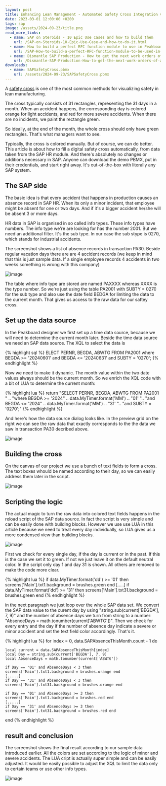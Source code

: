 ```yaml
---
layout: post
title: Enhancing Lean Management - Automated Safety Cross Integration via SAP and Peakboard
date: 2023-03-01 12:00:00 +0200
tags: sap
image: /assets/2024-09-23/title.png
read_more_links:
  - name: SAP on Steroids - 10 Epic Use Cases and how to build them
    url: /SAP-on-Steroids-10-Epic-Use-Case-and-how-to-do-it.html
  - name: How to build a perfect RFC function module to use in Peakboard
    url: /SAP-How-to-build-a-perfect-RFC-function-module-to-be-used-in-Peakboard.html
  - name: Dismantle SAP Production - How to get the next work orders of a workplace by using COOIS transaction
    url: /Dismantle-SAP-Production-How-to-get-the-next-work-orders-of-a-workplace-by-using-COOIS-transaction-in-Peakboard.html
downloads:
  - name: SAPSafetyCross.pbmx
    url: /assets/2024-09-23/SAPSafetyCross.pbmx
---
```

A [safety cross](https://www.google.com/search?q=what+is+a+sfety+cross&rlz=1C1GEWG_deDE994DE994&oq=what+is+a+sfety+cross&gs_lcrp=EgZjaHJvbWUyBggAEEUYOTILCAEQABgNGBMYgAQyCwgCEAAYDRgTGIAEMgsIAxAAGA0YExiABDILCAQQABgNGBMYgAQyCwgFEAAYDRgTGIAEMgsIBhAAGA0YExiABDILCAcQABgNGBMYgAQyCggIEAAYDRgTGB4yCggJEAAYExgWGB7SAQgzNDMwajBqNKgCALACAQ&sourceid=chrome&ie=UTF-8) is one of the most common methods for visualizing safety in lean manufacturing.

The cross typically consists of 31 rectangles, representing the 31 days in a month. When an accident happens, the corresponding day is colored orange for light accidents, and red for more severe accidents. When there are no incidents, we paint the rectangle green.

So ideally, at the end of the month, the whole cross should only have green rectangles. That's what managers want to see.

Typically, the cross is colored manually. But of course, we can do better. This article is about how to fill a digital safety cross automatically, from data taken from the SAP HR module. And there's absolutely no changes or additions necessary in SAP. Anyone can download the demo PBMX, put in their credentials, and start right away. It's out-of-the-box with literally any SAP system.

## The SAP side

The basic idea is that every accident that happens in production causes an absence record in SAP HR. When its only a minor incident, that employee might be absent for one or two days. And if it's a bigger accident he/she will be absent 3 or more days.

HR data in SAP is organised in so called info types. These info types have numbers. The info type we're are looking for has the number 2001. But we need an additional filter. It's the sub type. In our case the sub stype is 0270, which stands for industrial accidents.

The screenshot shows a list of absence records in transaction PA30. Beside regular vacation days there are are 4 accident records (we keep in mind that this is just sample data. If a single employee records 4 accidents in two weeks something is wrong with this company) 

![image](/assets/2024-09-23/010.png)

The table where info type are stored are named PAXXXX whereas XXXX is the type number. So we're just using the table PA2001 with SUBTY = 0270 for the sub type and also use the date field BEDGA for limiting the data to the current month. That gives us access to the raw data for our saftey cross.

## Set up the data source

In the Peakboard designer we first set up a time data source, because we will need to determine the current month later.
Beside the time data source we need an SAP data source. The XQL to select the data is

{% highlight sql %}
ELECT PERNR, BEGDA, ABWTG FROM PA2001 
where BEGDA >= '20240601' and BEGDA <= '20240631' 
and SUBTY = '0270';
{% endhighlight %}

Now we need to make it dynamic. The month value within the two date values always should be the current month. So we enrich the XQL code with a bit of LUA to determine the current month:

{% highlight lua %}
return "SELECT PERNR, BEGDA, ABWTG FROM PA2001 " ..
"where BEGDA >= '2024" .. data.MyTimer.format('MM') .. "01' ".. 
"and BEGDA <= '2024" .. data.MyTimer.format('MM') .. "31' "..
"and SUBTY = '0270';"
{% endhighlight %}

And here's how the data source dialog looks like. In the preview grid on the right we can see the raw data that exactly corresponds to the the data we saw in transaction PA30 decribed above.

![image](/assets/2024-09-23/020.png)

## Building the cross

On the canvas of our project we use a bunch of text fields to form a cross. The text boxes whould be named according to their day, so we can easily address them later in the script.

![image](/assets/2024-09-23/030.png)

## Scripting the logic

The actual magic to turn the raw data into colored text fields happens in the reload script of the SAP data source. In fact the script is very simple and can be easily done with building blocks. However we use use LUA in this article because we need to treat every day individually, so LUA gives us a more condensed view than building blocks.

![image](/assets/2024-09-23/040.png)

First we check for every single day, if the day is current or in the past. If this is the case we set it to green. If not we just leave it on the default neutral color. In the script only day 1 and day 31 is shown. All others are removed to make the code more clear.

{% highlight lua %}
if data.MyTimer.format('dd') >= '01' then screens['Main'].txt1.background = brushes.green end
[.....]
if data.MyTimer.format('dd') >= '31' then screens['Main'].txt31.background = brushes.green end
{% endhighlight %}

in the next paragraph we just loop over the whole SAP data set. We convert the SAP data value to the curent day by using "string.sub(current['BEGDA'], 7, 9)" and the number of absence days we turn from string to a number: "AbsenceDays = math.tonumber(current['ABWTG'])". Then we check for every entry and the day if the number of absence day indicate a severe or minor accident and set the text field color accordingly. That's it.

{% highlight lua %}
for index = 0, data.SAPAbsenceThisMonth.count - 1 do

	local current = data.SAPAbsenceThisMonth[index]
	local Day = string.sub(current['BEGDA'], 7, 9)
	local AbsenceDays = math.tonumber(current['ABWTG'])

	if Day == '01' and AbsenceDays < 3 then screens['Main'].txt1.background = brushes.orange end
	[.....]
	if Day == '31' and AbsenceDays < 3 then screens['Main'].txt31.background = brushes.orange end
	
	if Day == '01' and AbsenceDays >= 3 then screens['Main'].txt1.background = brushes.red end
	[.....]	
	if Day == '31' and AbsenceDays >= 3 then screens['Main'].txt31.background = brushes.red end
		
end
{% endhighlight %}

## result and conclusion

The screenshot shows the final result according to our sample data introduced earlier. All the colors are set according to the logic of minor and severe accidents. The LUA cript is actually super simple and can be easily adjusted. It would be easily possible to adjust the XQL to limit the data only to certain teams or use other info types.

![image](/assets/2024-09-23/050.png)


